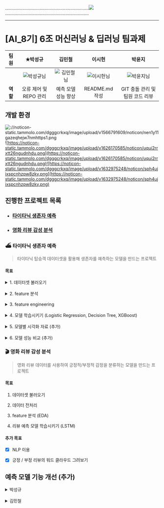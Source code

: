....................................................................![](https://noticon-static.tammolo.com/dgggcrkxq/image/upload/v1603679366/noticon/dcvetqndre7gda3ttijy.gif)....................................................................

---

# [AI_8기] 6조 머신러닝 & 딥러닝 팀과제 

| **팀원** | ✭박성규                                                                                            | 김민철                                                                                              | 이시헌                                                                                            | 박윤지                                                                                             |
|:------:|:-----------------------------------------------------------------------------------------------:|:------------------------------------------------------------------------------------------------:|:----------------------------------------------------------------------------------------------:|:-----------------------------------------------------------------------------------------------:|
|        | ![박성규님](https://github.com/user-attachments/assets/40f97c52-c562-44b0-bef6-12289e149d27) | ![김민철님](https://github.com/user-attachments/assets/28b83bd5-13c2-4249-beab-64f7567e1816) | ![이시헌님](https://github.com/user-attachments/assets/7b91b2aa-c113-44ed-8f41-e8df1ef7d06d) | ![박윤지님](https://github.com/user-attachments/assets/8d5be377-1a58-4f88-9ee2-176d1e1d162e) |
| **역할** | 오류 제어 및 REPO 관리                                                                                 | 예측 모델 성능 향상                                                                                      | README.md 작성                                                                                   | GIT 충돌 관리 및 팀원 코드 리뷰                                                                            |

## 개발 환경

![://noticon-static.tammolo.com/dgggcrkxq/image/upload/v1566791609/noticon/nen1y11gazeqhejw7nmhttps1.png](https://noticon-static.tammolo.com/dgggcrkxq/image/upload/v1566791609/noticon/nen1y11gazeqhejw7nm1.png) ![https://noticon-static.tammolo.com/dgggcrkxq/image/upload/v1626170585/noticon/uqui2rrxtt26ngudnhdu.png](https://noticon-static.tammolo.com/dgggcrkxq/image/upload/v1626170585/noticon/uqui2rrxtt26ngudnhdu.png)![https://noticon-static.tammolo.com/dgggcrkxq/image/upload/v1632975248/noticon/sph4ujixspcnhzpw8zky.png](https://noticon-static.tammolo.com/dgggcrkxq/image/upload/v1632975248/noticon/sph4ujixspcnhzpw8zky.png)

## 진행한 프로젝트 목록

- ### [타이타닉 생존자 예측](#%EF%B8%8F-타이타닉-생존자-예측)

- ### [영화 리뷰 감성 분석](#-영화-리뷰-감성-분석)

### ⛴️ 타이타닉 생존자 예측

> 타이타닉 탑승객 데이터셋을 활용해 생존자를 예측하는 모델을 만드는 프로젝트

#### 목표

<details>
<summary>1. 데이터셋 불러오기</summary>

```python
import seaborn as sns

titanic = sns.load_dataset('titanic')
```

> titanic Dataset

<!-- dataset df -->

<div> 
<table border="1" class="dataframe">
  <thead>
    <tr style="text-align: right;">
      <th></th>
      <th>survived</th>
      <th>pclass</th>
      <th>sex</th>
      <th>age</th>
      <th>sibsp</th>
      <th>parch</th>
      <th>fare</th>
      <th>embarked</th>
      <th>class</th>
      <th>who</th>
      <th>adult_male</th>
      <th>deck</th>
      <th>embark_town</th>
      <th>alive</th>
      <th>alone</th>
    </tr>
  </thead>
  <tbody>
    <tr>
      <th>0</th>
      <td>0</td>
      <td>3</td>
      <td>male</td>
      <td>22.0</td>
      <td>1</td>
      <td>0</td>
      <td>7.2500</td>
      <td>S</td>
      <td>Third</td>
      <td>man</td>
      <td>True</td>
      <td>NaN</td>
      <td>Southampton</td>
      <td>no</td>
      <td>False</td>
    </tr>
    <tr>
      <th>1</th>
      <td>1</td>
      <td>1</td>
      <td>female</td>
      <td>38.0</td>
      <td>1</td>
      <td>0</td>
      <td>71.2833</td>
      <td>C</td>
      <td>First</td>
      <td>woman</td>
      <td>False</td>
      <td>C</td>
      <td>Cherbourg</td>
      <td>yes</td>
      <td>False</td>
    </tr>
    <tr>
      <th>2</th>
      <td>1</td>
      <td>3</td>
      <td>female</td>
      <td>26.0</td>
      <td>0</td>
      <td>0</td>
      <td>7.9250</td>
      <td>S</td>
      <td>Third</td>
      <td>woman</td>
      <td>False</td>
      <td>NaN</td>
      <td>Southampton</td>
      <td>yes</td>
      <td>True</td>
    </tr>
    <tr>
      <th>3</th>
      <td>1</td>
      <td>1</td>
      <td>female</td>
      <td>35.0</td>
      <td>1</td>
      <td>0</td>
      <td>53.1000</td>
      <td>S</td>
      <td>First</td>
      <td>woman</td>
      <td>False</td>
      <td>C</td>
      <td>Southampton</td>
      <td>yes</td>
      <td>False</td>
    </tr>
    <tr>
      <th>4</th>
      <td>0</td>
      <td>3</td>
      <td>male</td>
      <td>35.0</td>
      <td>0</td>
      <td>0</td>
      <td>8.0500</td>
      <td>S</td>
      <td>Third</td>
      <td>man</td>
      <td>True</td>
      <td>NaN</td>
      <td>Southampton</td>
      <td>no</td>
      <td>True</td>
    </tr>
    <tr>
      <th>...</th>
      <td>...</td>
      <td>...</td>
      <td>...</td>
      <td>...</td>
      <td>...</td>
      <td>...</td>
      <td>...</td>
      <td>...</td>
      <td>...</td>
      <td>...</td>
      <td>...</td>
      <td>...</td>
      <td>...</td>
      <td>...</td>
      <td>...</td>
    </tr>
    <tr>
      <th>886</th>
      <td>0</td>
      <td>2</td>
      <td>male</td>
      <td>27.0</td>
      <td>0</td>
      <td>0</td>
      <td>13.0000</td>
      <td>S</td>
      <td>Second</td>
      <td>man</td>
      <td>True</td>
      <td>NaN</td>
      <td>Southampton</td>
      <td>no</td>
      <td>True</td>
    </tr>
    <tr>
      <th>887</th>
      <td>1</td>
      <td>1</td>
      <td>female</td>
      <td>19.0</td>
      <td>0</td>
      <td>0</td>
      <td>30.0000</td>
      <td>S</td>
      <td>First</td>
      <td>woman</td>
      <td>False</td>
      <td>B</td>
      <td>Southampton</td>
      <td>yes</td>
      <td>True</td>
    </tr>
    <tr>
      <th>888</th>
      <td>0</td>
      <td>3</td>
      <td>female</td>
      <td>NaN</td>
      <td>1</td>
      <td>2</td>
      <td>23.4500</td>
      <td>S</td>
      <td>Third</td>
      <td>woman</td>
      <td>False</td>
      <td>NaN</td>
      <td>Southampton</td>
      <td>no</td>
      <td>False</td>
    </tr>
    <tr>
      <th>889</th>
      <td>1</td>
      <td>1</td>
      <td>male</td>
      <td>26.0</td>
      <td>0</td>
      <td>0</td>
      <td>30.0000</td>
      <td>C</td>
      <td>First</td>
      <td>man</td>
      <td>True</td>
      <td>C</td>
      <td>Cherbourg</td>
      <td>yes</td>
      <td>True</td>
    </tr>
    <tr>
      <th>890</th>
      <td>0</td>
      <td>3</td>
      <td>male</td>
      <td>32.0</td>
      <td>0</td>
      <td>0</td>
      <td>7.7500</td>
      <td>Q</td>
      <td>Third</td>
      <td>man</td>
      <td>True</td>
      <td>NaN</td>
      <td>Queenstown</td>
      <td>no</td>
      <td>True</td>
    </tr>
  </tbody>
</table>
<p>891 rows × 15 columns</p>
</div>
</details>
<br>

<details>
<summary>2. feature 분석</summary>

> 데이터 프레임 첫 5행

```python
titanic.head()
```

<!-- head df -->

<div>
<table border="1" class="dataframe">
   <thead>
    <tr style="text-align: right;">
      <th></th>
      <th>survived</th>
      <th>pclass</th>
      <th>sex</th>
      <th>age</th>
      <th>sibsp</th>
      <th>parch</th>
      <th>fare</th>
      <th>embarked</th>
      <th>class</th>
      <th>who</th>
      <th>adult_male</th>
      <th>deck</th>
      <th>embark_town</th>
      <th>alive</th>
      <th>alone</th>
    </tr>
   </thead>
   <tbody>
    <tr>
      <th>0</th>
      <td>0</td>
      <td>3</td>
      <td>male</td>
      <td>22.0</td>
      <td>1</td>
      <td>0</td>
      <td>7.2500</td>
      <td>S</td>
      <td>Third</td>
      <td>man</td>
      <td>True</td>
      <td>NaN</td>
      <td>Southampton</td>
      <td>no</td>
      <td>False</td>
    </tr>
    <tr>
      <th>1</th>
      <td>1</td>
      <td>1</td>
      <td>female</td>
      <td>38.0</td>
      <td>1</td>
      <td>0</td>
      <td>71.2833</td>
      <td>C</td>
      <td>First</td>
      <td>woman</td>
      <td>False</td>
      <td>C</td>
      <td>Cherbourg</td>
      <td>yes</td>
      <td>False</td>
    </tr>
    <tr>
      <th>2</th>
      <td>1</td>
      <td>3</td>
      <td>female</td>
      <td>26.0</td>
      <td>0</td>
      <td>0</td>
      <td>7.9250</td>
      <td>S</td>
      <td>Third</td>
      <td>woman</td>
      <td>False</td>
      <td>NaN</td>
      <td>Southampton</td>
      <td>yes</td>
      <td>True</td>
    </tr>
    <tr>
      <th>3</th>
      <td>1</td>
      <td>1</td>
      <td>female</td>
      <td>35.0</td>
      <td>1</td>
      <td>0</td>
      <td>53.1000</td>
      <td>S</td>
      <td>First</td>
      <td>woman</td>
      <td>False</td>
      <td>C</td>
      <td>Southampton</td>
      <td>yes</td>
      <td>False</td>
    </tr>
    <tr>
      <th>4</th>
      <td>0</td>
      <td>3</td>
      <td>male</td>
      <td>35.0</td>
      <td>0</td>
      <td>0</td>
      <td>8.0500</td>
      <td>S</td>
      <td>Third</td>
      <td>man</td>
      <td>True</td>
      <td>NaN</td>
      <td>Southampton</td>
      <td>no</td>
      <td>True</td>
    </tr>
   </tbody>
   </table>
   </div>

> 통계 확인 

```python
titanic.describe()
```

`타이타닉 데이터셋 주요 항목 (행 row)`

| <span style="color:blue">**항목**</span>       | <span style="color:blue">**설명**</span> |
| -------------------------------------------- | -------------------------------------- |
| <span style="color:blue">**survived**</span> | 승객 생존 여부 (0 = 사망, 1 = 생존)              |
| <span style="color:green">**pclass**</span>  | 객실 등급 (1 = 1등석, 2 = 2등석, 3 = 3등석)      |
| <span style="color:purple">**age**</span>    | 승객 나이                                  |
| <span style="color:orange">**sibsp**</span>  | 동반한 형제자매 및 배우자 수                       |
| <span style="color:orange">**parch**</span>  | 동반한 부모 및 자녀 수                          |
| <span style="color:teal">**fare**</span>     | 승객이 지불한 운임 금액                          |

`타이타닉 데이터셋 주요 통계 (열 Column)`

| <span style="color:blue">**지표**</span>    | <span style="color:blue">**설명**</span>  |
| ----------------------------------------- | --------------------------------------- |
| <span style="color:blue">**count**</span> | 데이터가 존재하는 항목의 개수 (결측치를 제외한 값의 개수)       |
| <span style="color:green">**mean**</span> | 값들의 평균                                  |
| <span style="color:purple">**std**</span> | 표준편차 (데이터가 평균으로부터 얼마나 퍼져 있는지를 나타냄)      |
| <span style="color:orange">**min**</span> | 데이터의 최소값                                |
| <span style="color:teal">**25%**</span>   | 하위 25%에 해당하는 값. 데이터의 25%가 이 값보다 작음      |
| <span style="color:orange">**50%**</span> | 중위값 (데이터의 중간 값). 데이터의 50%가 이 값보다 작거나 같음 |
| <span style="color:teal">**75%**</span>   | 상위 25%에 해당하는 값. 데이터의 75%가 이 값보다 작음      |
| <span style="color:red">**max**</span>    | 데이터의 최대값                                |

> 데이터셋 통계

<div>
<table border="1" class="dataframe">
  <thead>
    <tr style="text-align: right;">
      <th></th>
      <th>survived</th>
      <th>pclass</th>
      <th>age</th>
      <th>sibsp</th>
      <th>parch</th>
      <th>fare</th>
    </tr>
  </thead>
  <tbody>
    <tr>
      <th>count</th>
      <td>891.000000</td>
      <td>891.000000</td>
      <td>714.000000</td>
      <td>891.000000</td>
      <td>891.000000</td>
      <td>891.000000</td>
    </tr>
    <tr>
      <th>mean</th>
      <td>0.383838</td>
      <td>2.308642</td>
      <td>29.699118</td>
      <td>0.523008</td>
      <td>0.381594</td>
      <td>32.204208</td>
    </tr>
    <tr>
      <th>std</th>
      <td>0.486592</td>
      <td>0.836071</td>
      <td>14.526497</td>
      <td>1.102743</td>
      <td>0.806057</td>
      <td>49.693429</td>
    </tr>
    <tr>
      <th>min</th>
      <td>0.000000</td>
      <td>1.000000</td>
      <td>0.420000</td>
      <td>0.000000</td>
      <td>0.000000</td>
      <td>0.000000</td>
    </tr>
    <tr>
      <th>25%</th>
      <td>0.000000</td>
      <td>2.000000</td>
      <td>20.125000</td>
      <td>0.000000</td>
      <td>0.000000</td>
      <td>7.910400</td>
    </tr>
    <tr>
      <th>50%</th>
      <td>0.000000</td>
      <td>3.000000</td>
      <td>28.000000</td>
      <td>0.000000</td>
      <td>0.000000</td>
      <td>14.454200</td>
    </tr>
    <tr>
      <th>75%</th>
      <td>1.000000</td>
      <td>3.000000</td>
      <td>38.000000</td>
      <td>1.000000</td>
      <td>0.000000</td>
      <td>31.000000</td>
    </tr>
    <tr>
      <th>max</th>
      <td>1.000000</td>
      <td>3.000000</td>
      <td>80.000000</td>
      <td>8.000000</td>
      <td>6.000000</td>
      <td>512.329200</td>
    </tr>
  </tbody>
</table>
</div>
<br>

</details>

<br>

<details>
<summary>
3. feature engineering
</summary>

> 결측치 처리

`결측치 갯수 확인`

```python
titanic.isnull().sum()
```

| <span style="color:blue">**항목**</span>            | <span style="color:blue">**결측치 수**</span> |
| ------------------------------------------------- | ----------------------------------------- |
| <span style="color:blue">**survived**</span>      | 0                                         |
| <span style="color:green">**pclass**</span>       | 0                                         |
| <span style="color:purple">**sex**</span>         | 0                                         |
| <span style="color:orange">**age**</span>         | 177                                       |
| <span style="color:teal">**sibsp**</span>         | 0                                         |
| <span style="color:blue">**parch**</span>         | 0                                         |
| <span style="color:green">**fare**</span>         | 0                                         |
| <span style="color:purple">**embarked**</span>    | 2                                         |
| <span style="color:orange">**class**</span>       | 0                                         |
| <span style="color:teal">**who**</span>           | 0                                         |
| <span style="color:blue">**adult_male**</span>    | 0                                         |
| <span style="color:green">**deck**</span>         | 688                                       |
| <span style="color:purple">**embark_town**</span> | 2                                         |
| <span style="color:orange">**alive**</span>       | 0                                         |
| <span style="color:teal">**alone**</span>         | 0                                         |

`결측치 값 대체`

```python
#Age(나이)의 결측치는 중앙값으로, Embarked(승선 항구)의 결측치는 최빈값으로 대체. 
titanic['age'].fillna(titanic['age'].median(), inplace=True)
titanic['embarked'].fillna(titanic['embarked'].mode()[0], inplace=True)

# 대체한 후에, 대체 결과를 isnull() 함수와 sum()  함수를 이용해서 확인
print(titanic['age'].isnull().sum())
print(titanic['embarked'].isnull().sum())
```

`수치형으로 인코딩`

```python
# Sex(성별)를 남자는 0, 여자는 1로 변환. 
# alive(생존여부)를 True는 1, False는 0으로 변환. 
# Embarked(승선 항구)는 ‘C’는 0으로, Q는 1으로, ‘S’는 2로 변환. 
# 모두 변환한 후에, 변환 결과를 head 함수를 이용해 확인. 


titanic['sex'] = titanic['sex'].map({'male': 0, 'female': 1})
titanic['alive'] = titanic['alive'].map({'no': 1, 'yes': 0})
titanic['embarked'] = titanic['embarked'].map({'C': 0, 'Q': 1, 'S': 2,})

print(titanic['sex'].head())
print(titanic['alive'].head())
print(titanic['embarked'].head())
```

`새로운 feature 생성`

```python
#Sibsp , Parch 를 통해 family_size 생성
#새로운 Feature를 head함수를 이용해 확인

titanic['family_size'] = titanic['sibsp'] + titanic['parch'] + 1

print(titanic['family_size'].head())
```

> 가족구성원 항목 추가된 데이터프레임

<div>
<table border="1" class="dataframe">
  <thead>
    <tr style="text-align: right;">
      <th></th>
      <th>survived</th>
      <th>pclass</th>
      <th>sex</th>
      <th>age</th>
      <th>sibsp</th>
      <th>parch</th>
      <th>fare</th>
      <th>embarked</th>
      <th>class</th>
      <th>who</th>
      <th>adult_male</th>
      <th>deck</th>
      <th>embark_town</th>
      <th>alive</th>
      <th>alone</th>
      <th>family_size</th>
    </tr>
  </thead>
  <tbody>
    <tr>
      <th>0</th>
      <td>0</td>
      <td>3</td>
      <td>0</td>
      <td>22.0</td>
      <td>1</td>
      <td>0</td>
      <td>7.2500</td>
      <td>2</td>
      <td>Third</td>
      <td>man</td>
      <td>True</td>
      <td>NaN</td>
      <td>Southampton</td>
      <td>1</td>
      <td>False</td>
      <td>2</td>
    </tr>
    <tr>
      <th>1</th>
      <td>1</td>
      <td>1</td>
      <td>1</td>
      <td>38.0</td>
      <td>1</td>
      <td>0</td>
      <td>71.2833</td>
      <td>0</td>
      <td>First</td>
      <td>woman</td>
      <td>False</td>
      <td>C</td>
      <td>Cherbourg</td>
      <td>0</td>
      <td>False</td>
      <td>2</td>
    </tr>
    <tr>
      <th>2</th>
      <td>1</td>
      <td>3</td>
      <td>1</td>
      <td>26.0</td>
      <td>0</td>
      <td>0</td>
      <td>7.9250</td>
      <td>2</td>
      <td>Third</td>
      <td>woman</td>
      <td>False</td>
      <td>NaN</td>
      <td>Southampton</td>
      <td>0</td>
      <td>True</td>
      <td>1</td>
    </tr>
    <tr>
      <th>3</th>
      <td>1</td>
      <td>1</td>
      <td>1</td>
      <td>35.0</td>
      <td>1</td>
      <td>0</td>
      <td>53.1000</td>
      <td>2</td>
      <td>First</td>
      <td>woman</td>
      <td>False</td>
      <td>C</td>
      <td>Southampton</td>
      <td>0</td>
      <td>False</td>
      <td>2</td>
    </tr>
    <tr>
      <th>4</th>
      <td>0</td>
      <td>3</td>
      <td>0</td>
      <td>35.0</td>
      <td>0</td>
      <td>0</td>
      <td>8.0500</td>
      <td>2</td>
      <td>Third</td>
      <td>man</td>
      <td>True</td>
      <td>NaN</td>
      <td>Southampton</td>
      <td>1</td>
      <td>True</td>
      <td>1</td>
    </tr>
    <tr>
      <th>...</th>
      <td>...</td>
      <td>...</td>
      <td>...</td>
      <td>...</td>
      <td>...</td>
      <td>...</td>
      <td>...</td>
      <td>...</td>
      <td>...</td>
      <td>...</td>
      <td>...</td>
      <td>...</td>
      <td>...</td>
      <td>...</td>
      <td>...</td>
      <td>...</td>
    </tr>
    <tr>
      <th>886</th>
      <td>0</td>
      <td>2</td>
      <td>0</td>
      <td>27.0</td>
      <td>0</td>
      <td>0</td>
      <td>13.0000</td>
      <td>2</td>
      <td>Second</td>
      <td>man</td>
      <td>True</td>
      <td>NaN</td>
      <td>Southampton</td>
      <td>1</td>
      <td>True</td>
      <td>1</td>
    </tr>
    <tr>
      <th>887</th>
      <td>1</td>
      <td>1</td>
      <td>1</td>
      <td>19.0</td>
      <td>0</td>
      <td>0</td>
      <td>30.0000</td>
      <td>2</td>
      <td>First</td>
      <td>woman</td>
      <td>False</td>
      <td>B</td>
      <td>Southampton</td>
      <td>0</td>
      <td>True</td>
      <td>1</td>
    </tr>
    <tr>
      <th>888</th>
      <td>0</td>
      <td>3</td>
      <td>1</td>
      <td>28.0</td>
      <td>1</td>
      <td>2</td>
      <td>23.4500</td>
      <td>2</td>
      <td>Third</td>
      <td>woman</td>
      <td>False</td>
      <td>NaN</td>
      <td>Southampton</td>
      <td>1</td>
      <td>False</td>
      <td>4</td>
    </tr>
    <tr>
      <th>889</th>
      <td>1</td>
      <td>1</td>
      <td>0</td>
      <td>26.0</td>
      <td>0</td>
      <td>0</td>
      <td>30.0000</td>
      <td>0</td>
      <td>First</td>
      <td>man</td>
      <td>True</td>
      <td>C</td>
      <td>Cherbourg</td>
      <td>0</td>
      <td>True</td>
      <td>1</td>
    </tr>
    <tr>
      <th>890</th>
      <td>0</td>
      <td>3</td>
      <td>0</td>
      <td>32.0</td>
      <td>0</td>
      <td>0</td>
      <td>7.7500</td>
      <td>1</td>
      <td>Third</td>
      <td>man</td>
      <td>True</td>
      <td>NaN</td>
      <td>Queenstown</td>
      <td>1</td>
      <td>True</td>
      <td>1</td>
    </tr>
  </tbody>
</table>
<p>891 rows × 16 columns</p>
</div>

</details>
<br>

<details>
<summary>
4. 모델 학습시키기 (Logistic Regression, Decision Tree, XGBoost)  
</summary>

`데이터 스케일링 진행`

```py
#feature와 target 분리

titanic = titanic[['survived', 'pclass', 'sex', 'age', 'sibsp', 'parch', 'fare', 'embarked', 'family_size']]
X = titanic.drop('survived', axis=1) # feature
y = titanic['survived'] # target

# x는 승객의 생존 여부를 제외한 나머지 모든 열을 학습에 사용할 특징
# y는 승객이 생존했는지의 여부
# x로 y를 예측
```

> Logistic Regression

```py
# Logistic Regression

from sklearn.model_selection import train_test_split
from sklearn.preprocessing import StandardScaler
from sklearn.linear_model import LogisticRegression
from sklearn.metrics import accuracy_score, classification_report

# 데이터 분할
X_train, X_test, y_train, y_test = train_test_split(X, y, test_size=0.2, random_state=42)

# 데이터 스케일링
scaler = StandardScaler()
X_train = scaler.fit_transform(X_train)
X_test = scaler.transform(X_test)

# 모델 생성 및 학습
model = LogisticRegression()
model.fit(X_train, y_train)

# 예측
y_pred = model.predict(X_test)

# 평가
print(f"Accuracy: {accuracy_score(y_test, y_pred)}")
print(f"Classification Report:\n{classification_report(y_test, y_pred)}")
```

> 🔍 Logistic Regression 결과 요약

| **지표**                | **희생자 (0)**                      | **생존자 (1)**                      |
| --------------------- | -------------------------------- | -------------------------------- |
| **정밀도 (Precision)**   | 0.82 (모델이 예측한 '희생자' 중 실제 희생자 비율) | 0.78 (모델이 예측한 '생존자' 중 실제 생존자 비율) |
| **재현율 (Recall)**      | 0.86 (실제 희생자 중 정확히 예측한 비율)       | 0.73 (실제 생존자 중 정확히 예측한 비율)       |
| **F1-스코어 (F1-Score)** | 0.84 (정밀도와 재현율의 조화평균)            | 0.76 (정밀도와 재현율의 조화평균)            |
| **지원 (Support)**      | 105                              | 74                               |

| **평균 지표**          | **값**                                         |
| ------------------ | --------------------------------------------- |
| **정확도 (Accuracy)** | 0.80 (전체 데이터에서 정확히 예측한 비율)                    |
| **Macro 평균**       | Precision: 0.80, Recall: 0.79, F1-Score: 0.80 |
| **Weighted 평균**    | Precision: 0.80, Recall: 0.80, F1-Score: 0.80 |

**요약**: Logistic Regression 모델은 약 80%의 정확도를 보이며, 희생자를 예측하는 데 있어서 재현율이 높아(0.86) 희생자를 잘 예측. 생존자에 대한 재현율은 상대적으로 낮아(0.73) 생존자를 놓치는 경향이 약간 있음.

> Decision Tree

```py
#Decision Tree

from sklearn.tree import DecisionTreeClassifier  # Decision Tree 분류기
# 데이터 분할
X_train, X_test, y_train, y_test = train_test_split(X, y, test_size=0.2, random_state=42)

# 데이터 스케일링
scaler = StandardScaler()
X_train = scaler.fit_transform(X_train)
X_test = scaler.transform(X_test)

# 모델 생성 및 학습
model = DecisionTreeClassifier(random_state=42)
model.fit(X_train, y_train)

# 예측
y_pred = model.predict(X_test)

# 평가
print(f"Accuracy: {accuracy_score(y_test, y_pred)}")
print(f"Classification Report:\n{classification_report(y_test, y_pred)}")
```

> 🔍 Decision Tree 모델 결과 요약

| **지표**                | **희생자 (0)**                      | **생존자 (1)**                      |
| --------------------- | -------------------------------- | -------------------------------- |
| **정밀도 (Precision)**   | 0.83 (모델이 예측한 '희생자' 중 실제 희생자 비율) | 0.70 (모델이 예측한 '생존자' 중 실제 생존자 비율) |
| **재현율 (Recall)**      | 0.76 (실제 희생자 중 정확히 예측한 비율)       | 0.78 (실제 생존자 중 정확히 예측한 비율)       |
| **F1-스코어 (F1-Score)** | 0.80 (정밀도와 재현율의 조화평균)            | 0.74 (정밀도와 재현율의 조화평균)            |
| **지원 (Support)**      | 105                              | 74                               |

| **평균 지표**          | **값**                                         |
| ------------------ | --------------------------------------------- |
| **정확도 (Accuracy)** | 0.77 (전체 데이터에서 정확히 예측한 비율)                    |
| **Macro 평균**       | Precision: 0.77, Recall: 0.77, F1-Score: 0.77 |
| **Weighted 평균**    | Precision: 0.78, Recall: 0.77, F1-Score: 0.77 |

**요약**: Decision Tree 모델은 약 77%의 정확도를 보이며, 희생자 예측에서 정밀도가 높아(0.83) 희생자를 잘 분류하는 경향이 있음. 생존자의 재현율이 다소 높아(0.78) 생존자를 놓치는 경우는 적으나, 정밀도가 희생자에 비해 낮아(0.70) 생존자 예측 정확도가 떨어질 수 있음.

> XGBoost

```py
import xgboost as xgb
from sklearn.metrics import mean_squared_error

# 데이터 분할
X_train, X_test, y_train, y_test = train_test_split(X, y, test_size=0.2, random_state=42)

# 데이터 스케일링
scaler = StandardScaler()
X_train_scaled = scaler.fit_transform(X_train)
X_test_scaled = scaler.transform(X_test)

# XGBoost 모델 생성
xgb_model = xgb.XGBRegressor(n_estimators=100, learning_rate=0.1, max_depth=3, random_state=42)

# 모델 학습
xgb_model.fit(X_train_scaled, y_train)

# 예측
y_pred_xgb = xgb_model.predict(X_test_scaled)

# 평가
mse_xgb = mean_squared_error(y_test, y_pred_xgb)
print(f'XGBoost 모델의 MSE: {mse_xgb}')
```

> 🔍 XGBoost 모델 결과 요약

| **지표**                | **희생자 (0)**                      | **생존자 (1)**                      |
| --------------------- | -------------------------------- | -------------------------------- |
| **정밀도 (Precision)**   | 0.82 (모델이 예측한 '희생자' 중 실제 희생자 비율) | 0.78 (모델이 예측한 '생존자' 중 실제 생존자 비율) |
| **재현율 (Recall)**      | 0.86 (실제 희생자 중 정확히 예측한 비율)       | 0.73 (실제 생존자 중 정확히 예측한 비율)       |
| **F1-스코어 (F1-Score)** | 0.84 (정밀도와 재현율의 조화평균)            | 0.76 (정밀도와 재현율의 조화평균)            |
| **지원 (Support)**      | 105                              | 74                               |

| **평균 지표**          | **값**                                         |
| ------------------ | --------------------------------------------- |
| **정확도 (Accuracy)** | 0.80 (전체 데이터에서 정확히 예측한 비율)                    |
| **Macro 평균**       | Precision: 0.80, Recall: 0.79, F1-Score: 0.80 |
| **Weighted 평균**    | Precision: 0.80, Recall: 0.80, F1-Score: 0.80 |

**요약**: XGBoost 모델은 약 80%의 정확도를 보이며, 희생자 예측에서 높은 재현율(0.86)로 실제 희생자를 잘 식별하는 경향이 있음. 생존자 예측에서는 정밀도가 상대적으로 높아(0.78) 생존자를 더 정확하게 예측하며, 생존자 재현율은 0.73으로 다소 낮음. 전반적으로, XGBoost 모델은 희생자 식별에 강점을 보임.

</details>

<br>

<details>
<summary>
5. 모델별 시각화 자료 (추가)
</summary>

> 혼동 행렬 시각화 (Confusion Matrix)

```py
import matplotlib.pyplot as plt
from sklearn.metrics import confusion_matrix, ConfusionMatrixDisplay, roc_curve, auc

# Confusion Matrix 시각화
conf_matrix = confusion_matrix(y_test, y_pred)
disp = ConfusionMatrixDisplay(confusion_matrix=conf_matrix)
disp.plot(cmap=plt.cm.Blues)
plt.title('Confusion Matrix')
plt.show()
```

![ConfusionMatrix](https://github.com/user-attachments/assets/70734599-86ee-4d8a-ae0a-c4fe5a317771)


> 특성 중요도 (회귀 계수) 시각화

```py
feature_importance = model.coef_[0]  # 로지스틱 회귀 모델의 계수
features = X.columns

# 시각화
plt.figure(figsize=(10, 6))
plt.barh(features, feature_importance, color='skyblue')
plt.xlabel('Coefficient Value')
plt.ylabel('Features')
plt.title('Feature Importance in Logistic Regression')
plt.show()
```

![LogisticRegression](https://github.com/user-attachments/assets/e439404f-f671-45ad-a209-e46255b45fb8)

> 결정 트리 시각화 (Decision Tree)

```py
from sklearn.tree import plot_tree

# min_samples_split, min_samples_leaf로 모델 제약하기
model = DecisionTreeClassifier(random_state=42, min_samples_split=20, min_samples_leaf=10)
model.fit(X_train, y_train)

plt.figure(figsize=(20,10))
plot_tree(model, filled=True, feature_names=X.columns, class_names=['Not Survived', 'Survived'], max_depth=4)
plt.title('Simplified Decision Tree')
plt.show()
```
![DecisionTree](https://github.com/user-attachments/assets/9664fe93-9318-4619-8edc-c440b41dc8d0)

> XGBoost 특성 중요도 시각화

```py
# feature_importances_: XGBoost 모델이 예측을 수행하는 데 얼마나 많은 정보를 각 특성에서 얻는지를 나타낸다.
# 특성 중요도 추출
feature_importance = xgb_model.feature_importances_
features = X.columns


# 특성 중요도 시각화
plt.figure(figsize=(10, 6))
plt.barh(features, feature_importance, color='skyblue')
plt.xlabel('Importance')
plt.ylabel('Features')
plt.title('Feature Importance in XGBoost')
plt.show()
```

![XgBoost1](https://github.com/user-attachments/assets/322fe761-d333-4853-80f0-da1a5080b558)

</details>
<br>
<details>
<summary>
6. 모델 성능 비교 (추가)
</summary>

> 🐳 타이타닉 생존자 예측 결과 모델 성능 비교

| **모델**                  | **Accuracy** | <span style="color:red">**Precision (희생자)**</span> | <span style="color:blue">**Precision (생존자)**</span> | <span style="color:red">**Recall (희생자)**</span> | <span style="color:blue">**Recall (생존자)**</span> | <span style="color:red">**F1-Score (희생자)**</span> | <span style="color:blue">**F1-Score (생존자)**</span> |
| ----------------------- | ------------ | -------------------------------------------------- | --------------------------------------------------- | ----------------------------------------------- | ------------------------------------------------ | ------------------------------------------------- | -------------------------------------------------- |
| **Logistic Regression** | 0.8045       | <span style="color:red">0.82</span>                | <span style="color:blue">0.78</span>                | <span style="color:red">0.86</span>             | <span style="color:blue">0.73</span>             | <span style="color:red">0.84</span>               | <span style="color:blue">0.76</span>               |
| **Decision Tree**       | 0.7709       | <span style="color:red">0.83</span>                | <span style="color:blue">0.70</span>                | <span style="color:red">0.76</span>             | <span style="color:blue">0.78</span>             | <span style="color:red">0.80</span>               | <span style="color:blue">0.74</span>               |
| **XGBoost**             | 0.8045       | <span style="color:red">0.82</span>                | <span style="color:blue">0.78</span>                | <span style="color:red">0.86</span>             | <span style="color:blue">0.73</span>             | <span style="color:red">0.84</span>               | <span style="color:blue">0.76</span>               |

##### 요약

- **Logistic Regression**와 **XGBoost** 모델은 동일한 정확도(80.45%)로 높은 성능을 보임.
- **Decision Tree**는 정확도는 상대적으로 낮지만, 생존자 클래스(1)의 Recall이 높아 생존자를 잘 예측.
- **Logistic Regression**와 **XGBoost** 모델이 Decision Tree보다 전반적으로 우수한 성능을 보임.

</details>

### 🎬 영화 리뷰 감성 분석

> 영화 리뷰 데이터를 사용하여 긍정적/부정적 감정을 분류하는 모델을 만드는 프로젝트 

#### 목표

1. 데이터셋 불러오기

2. 데이터 전처리

3. feature 분석 (EDA)

4. 리뷰 예측 모델 학습시키기 (LSTM)

#### 추가 목표

- [x] NLP 이용

- [x] 긍정 / 부정 리뷰의 워드 클라우드 그려보기 


##  예측 모델 기능 개선 (추가)
  <details>
    <summary>박성규</summary>
    `이모티콘 전처리`

```py
  # 전처리 함수
  import re
  import emoji


  # 이모티콘만 추출하는 함수 (중복 제거)
  def remove_duplicate_emojis(text):
      # 유니코드 이모티콘 범위에 해당하는 모든 이모티콘을 찾음
      emoji_pattern = re.compile("[\U0001F600-\U0001F64F\U0001F300-\U0001F5FF\U0001F680-\U0001F6FF\U0001F700-\U0001F77F]", flags=re.UNICODE)
      
      # 중복 제거를 위한 세트 (set) 사용
      emojis = set(emoji_pattern.findall(text))
      
      # 텍스트에서 중복된 이모티콘을 제거하고, 하나의 이모티콘만 남김
      for em in emojis:
          text = re.sub(em + '+', em, text)  # 중복된 이모티콘을 하나로 줄임
      
      return text

  # 전처리 함수 (이모티콘 중복 제거 후 텍스트로 변환)
  def preprocess_text(text):
      if isinstance(text, float):
          return ""
      
      # 이모티콘 중복 제거
      text = remove_duplicate_emojis(text)
      
      # 이모티콘을 텍스트로 변환
      text = emoji.demojize(text, delimiters=(" ", " "))
      
      # 소문자로 변환
      text = text.lower()
      
      # 숫자 및 구두점 제거
      text = re.sub(r'\d+', '', text)
      text = re.sub(r'[^\w\s]', '', text)
      
      # 앞뒤 공백 제거
      text = text.strip()
      
      return text

      df['content'] = df['content'].apply(preprocess_text)
```    
> 왜? 리뷰에서 이모티콘은 평점과 관련해 중요한 데이터라 생각했고, 이를 지우기 보단 활용하는 방안을 생각했다. 전처리 과정에서 추가해봤다. 

```py
print(df['content'])
print('데이터 타입 : ', type(df['content'])) # 데이터 타입은 pandas 시리즈인걸 확인 할 수 있다.
print('데이터 타입 : ', type(df['score']))
```

`실행 결과`
| Index   | Review Content                                                                                   |
|---------|--------------------------------------------------------------------------------------------------|
| 0       | great app on the move i can watch my movies and shows anywhere i want                            |
| 1       | good                                                                                             |
| 2       | need to improve and to update some error during streaming                                        |
| 3       | netflix is a nice app but not all the movies are available                                       |
| 4       | not much availability considering options on world cinema                                        |
| ...     | ...                                                                                              |
| 117129  | i really like it there are so many movies and series to choose from                              |
| 117130  | i love netflix i always enjoy my time using it                                                   |
| 117131  | sound quality is very slow of movies                                                             |
| 117132  | rate is very expensive because we see netflix sundry places for free                             |
| 117133  | this app is awesome for english movies series and it brings a wide range of variety              |

**Total Reviews:** 117,134

**Data Type:** `pandas.core.series.Series`

</details>

<br>

<details>
<summary>김민철</summary>



### keras 방식으로 학습 테스트
> Keras는 딥러닝 모델을 쉽게 구축하고 훈련할 수 있도록 돕는 고수준의 API로, 텐서플로우와 같은 백엔드 위에서 작동합니다.

```py

# ------------------------------------- 필요한 라이브러리 임포트 생략 ------------------------------------

# 파일 불러오기
df = pd.read_csv("netflix_reviews.csv")  

# 텍스트 전처리 함수
def preprocess_text(text):
    if isinstance(text, float):
        return ""
    text = text.lower()  # 대문자를 소문자로 변환
    text = re.sub(r'[^\w\s]', '', text)  # 구두점 제거
    text = re.sub(r'\d+', '', text)  # 숫자 제거
    text = text.strip()  # 양쪽 공백 제거
    return text

# 점수 카운트 계산
score_counts = df['score'].value_counts().reset_index()
score_counts.columns = ['Score', 'Count']

# 텍스트 토큰화
tokenizer = Tokenizer()
tokenizer.fit_on_texts(df['content'])
X = tokenizer.texts_to_sequences(df['content'])
X = pad_sequences(X)

# 레이블 설정
y = df['score'].values

# 학습 데이터와 테스트 데이터로 분할
X_train, X_test, y_train, y_test = tts(X, y, test_size=0.2, random_state=42)

# 모델 정의
model = Sequential()
model.add(Dense(64, activation="relu", input_shape=(X_train.shape[1],)))
model.add(Dropout(0.1))
model.add(Dense(32, activation="relu"))
model.add(Dense(1, activation="linear"))  # 회귀를 위해 'linear' 활성화 함수 사용

model.compile(loss="mean_squared_error", optimizer="adam", metrics=["mae"])

# 모델 훈련
model.fit(X_train, y_train, epochs=10, batch_size=4, verbose=1)

# ------------------------------------------- 중간 생략 -------------------------------------------

Epoch 9/10
23427/23427 [==============================] - 45s 2ms/step - loss: 2.9106 - mae: 1.5832
Epoch 10/10
23427/23427 [==============================] - 47s 2ms/step - loss: 2.9105 - mae: 1.5832

<keras.src.callbacks.History at 0x28b7e82c760>

733/733 [==============================] - 1s 2ms/step
Accuracy: 10.547658684423956%


```
<span style="color:red"> 학습률 10% </span>

#### 요약

- 간결한 코드 구조 덕분에 동일한 데이터셋으로 학습을 시도했으나, 낮은 학습률을 보였습니다.
- 이는 Keras에 대한 이해 부족이 원인일 수 있으나, PyTorch에 비해 훨씬 간단하여 딥러닝 수준의 코드가 오류 없이 작동하는 점은 긍정적입니다.
- 따라서 Keras에 대한 심층적인 학습을 위해 별도의 시간을 할애할 필요가 있다고 생각합니다.


### 1차 기본 학습

```py

# ------------------------------------------- 중간 생략 -------------------------------------------

# 데이터 로더 정의
BATCH_SIZE = 16

# 손실 함수와 옵티마이저 정의
criterion = nn.CrossEntropyLoss()
optimizer = optim.SGD(model.parameters(), lr=0.01)  # 학습률 설정

# LSTM 모델 정의
class LSTMModel(nn.Module):
    def __init__(self, vocab_size, embed_dim, hidden_dim, output_dim, dropout_rate=0.5):
        super(LSTMModel, self).__init__()
        self.embedding = nn.EmbeddingBag(vocab_size, embed_dim, sparse=True)
        self.lstm = nn.LSTM(embed_dim, hidden_dim, num_layers=2, batch_first=True, dropout=dropout_rate)  
        self.fc = nn.Linear(hidden_dim, output_dim)
        self.dropout = nn.Dropout(dropout_rate)  # 드롭아웃 레이어

    def forward(self, text):
        embedded = self.embedding(text)
        output, (hidden, cell) = self.lstm(embedded.unsqueeze(1))  # 배치 차원 추가
        hidden = self.dropout(hidden[-1])  # 드롭아웃 적용
        return self.fc(hidden)

# ------------------------------------------- 중간 생략 -------------------------------------------

Epoch 6, Loss: 1.4112727279465251
Epoch 7, Loss: 1.4057372415535927
Epoch 8, Loss: 1.3953191742201765
Epoch 9, Loss: 1.3764440944643788
Epoch 10, Loss: 1.352955166198948
Accuracy: 47.15499210312887%
```

<span style="color:red"> 학습률 47%  </span>

#### 요약

- 기본적으로 제시된 과제 조건에 충실하여 기본 코드를 작성했습니다.
- 드롭아웃을 적용하여 모델의 과적합을 방지하려고 했습니다.
- 미니배치 학습을 통해 모델의 성능을 개선하려고 노력했습니다.




### 2차 배치 사이즈 및 에폭 수 증가

```py
BATCH_SIZE = 64  # 배치 사이즈를 64로 설정

num_epochs = 100  # 학습할 에폭 수 조정 가능

# ------------------------------------------- 중간 생략 -------------------------------------------

Epoch 97, Loss: 1.1228876022348633
Epoch 98, Loss: 1.1235658764025458
Epoch 99, Loss: 1.1214616659965124
Epoch 100, Loss: 1.1203884350561852
Accuracy: 54.420113544201136%
```
<span style="color:red"> 학습률 54% </span>

#### 요약
- 배치 사이즈를 대폭 늘려보았습니다. 이는 모델의 학습 안정성을 향상시키고, 파라미터 업데이트의 변동성을 줄이는 데 도움이 됩니다.
- 에포크 수를 늘려보았습니다. 이는 모델이 데이터에 더 잘 적합하도록 하여 학습 성능을 향상시키는 데 기여할 수 있습니다.


### 3차 2레이어 추가

```py

#레이어 추가

# LSTM 모델 정의
class LSTMModel(nn.Module):
    def __init__(self, vocab_size, embed_dim, hidden_dim, output_dim):
        super(LSTMModel, self).__init__()
        self.embedding = nn.EmbeddingBag(vocab_size, embed_dim, sparse=True)
        self.lstm1 = nn.LSTM(embed_dim, hidden_dim, batch_first=True, bidirectional=True)
        self.lstm2 = nn.LSTM(hidden_dim * 2, hidden_dim, batch_first=True, bidirectional=True) 
        self.fc1 = nn.Linear(hidden_dim * 2, hidden_dim) 
        self.fc2 = nn.Linear(hidden_dim, output_dim)

    def forward(self, text):
        embedded = self.embedding(text)
        lstm_out, (hidden, cell) = self.lstm1(embedded.unsqueeze(1))
        lstm_out, (hidden, cell) = self.lstm2(lstm_out)

        # 양방향의 hidden state를 결합
        hidden_cat = torch.cat((hidden[-2], hidden[-1]), dim=1)

        return self.fc2(self.fc1(hidden_cat))

# ------------------------------------------- 중간 생략 -------------------------------------------
Epoch 90, Loss: 1.1628416655413527
Epoch 91, Loss: 1.1616355441942963
Epoch 92, Loss: 1.1602509196300963
Epoch 93, Loss: 1.1576813772676748
Epoch 94, Loss: 1.1575369658730543
Epoch 95, Loss: 1.153783379601944
Epoch 96, Loss: 1.1520104497365984
Epoch 97, Loss: 1.150690621483448
Epoch 98, Loss: 1.1507031974938948
Epoch 99, Loss: 1.1478193214728971
Epoch 100, Loss: 1.1457121307125677
Accuracy: 56.00375634951125%

```

<span style="color:red"> 학습률 56% </span>

#### 요약

- LSTM 레이어가 1개에서 2개로 늘어나고, 각 레이어가 양방향으로 구성됨에 따라 모델의 복잡성이 증가했습니다.
- FC 레이어도 1개에서 2개로 증가하여 출력층으로의 연결이 더 세분화되었습니다.


### 4차 4레이어 추가

```py
# LSTM 모델 정의 (4 레이어)
class LSTMModel(nn.Module):
    def __init__(self, vocab_size, embed_dim, hidden_dim, output_dim):
        super(LSTMModel, self).__init__()
        self.embedding = nn.EmbeddingBag(vocab_size, embed_dim, sparse=True)
        self.lstm1 = nn.LSTM(embed_dim, hidden_dim, batch_first=True, bidirectional=True)
        self.lstm2 = nn.LSTM(hidden_dim * 2, hidden_dim, batch_first=True, bidirectional=True)
        self.lstm3 = nn.LSTM(hidden_dim * 2, hidden_dim, batch_first=True, bidirectional=True)  # 추가된 레이어
        self.lstm4 = nn.LSTM(hidden_dim * 2, hidden_dim, batch_first=True, bidirectional=True)  # 추가된 레이어
        self.fc1 = nn.Linear(hidden_dim * 2, hidden_dim)  # 첫 번째 완전 연결층
        self.fc2 = nn.Linear(hidden_dim, output_dim)  # 최종 출력층

    def forward(self, text):
        embedded = self.embedding(text)
        lstm_out, (hidden, cell) = self.lstm1(embedded.unsqueeze(1))
        lstm_out, (hidden, cell) = self.lstm2(lstm_out)
        lstm_out, (hidden, cell) = self.lstm3(lstm_out)  # 3번째 LSTM 레이어
        lstm_out, (hidden, cell) = self.lstm4(lstm_out)  # 4번째 LSTM 레이어

        # 양방향의 hidden state를 결합
        hidden_cat = torch.cat((hidden[-2], hidden[-1]), dim=1)

        return self.fc2(self.fc1(hidden_cat))


Epoch 1, Loss: 1.4411939945644079
Epoch 2, Loss: 1.438289221480438
Epoch 3, Loss: 1.4380339547635752

# ------------------------------------------- 중간 생략 -------------------------------------------

Epoch 18, Loss: 1.4378050892019434
Epoch 19, Loss: 1.4376814013048245
Epoch 20, Loss: 1.437378289349657
Epoch 21, Loss: 1.4371888463407654
Epoch 22, Loss: 1.43679916533187
Epoch 23, Loss: 1.4355940978681676
Epoch 24, Loss: 1.4332314667034474

```

<span style="color:red"> 학습의 정체 </span>

- 이 모델은 4개의 LSTM 레이어로 구성되어 있어 더 깊고 복잡한 구조를 가지고 있으며, 각 레이어는 양방향으로 설계되어 있어 더 많은 정보를 학습할 수 있는 가능성이 높습니다.
- FC 레이어는 이전 코드와 같지만, LSTM 레이어의 추가로 인해 모델의 표현력이 증가하고, 더 복잡한 패턴을 학습할 수 있게 됩니다.
- 하지만 레이어 수가 많아져 모델이 지나치게 복잡해져서 학습이 어려워진 것으로 보입니다. 필요 이상의 파라미터가 많으면 수렴하기 어려울 수 있음을 알게 되었습니다.


### 5차 2레이어 복구 및 옵티마이저 변경

```py

#옵티마이저의 학습률을 0.01에서 0.05로 변경했습니다

optimizer = optim.SGD(model.parameters(), lr=0.05)

# ------------------------------------------- 중간 생략 -------------------------------------------
Epoch 93, Loss: 1.0482210473802716
Epoch 94, Loss: 1.0486159132609187
Epoch 95, Loss: 1.046645594578961
Epoch 96, Loss: 1.0441050273159664
Epoch 97, Loss: 1.0450137004103677
Epoch 98, Loss: 1.0456044204405956
Epoch 99, Loss: 1.0434317154282189
Epoch 100, Loss: 1.0428769397247366
Accuracy: 61.032142399795106%

```

<span style="color:red"> 학습률 61% </span>


- 학습률이 증가하면, 가중치 업데이트가 더 커져서 손실 함수의 최소값에 더 빠르게 도달할 수 있습니다. 이로 인해 모델이 더 빨리 수렴할 수 있습니다.

- 특정 문제에서는 높은 학습률이 모델이 다양한 지역 최솟값을 탐색하는 데 도움을 줄 수 있습니다. 더 큰 업데이트로 인해 모델이 더 다양한 매개변수 공간을 탐색하게 됩니다.

- 초기 에포크에서 손실 값이 빠르게 감소할 수 있으며, 이는 모델이 더 효과적으로 학습하고 있다는 신호일 수 있습니다.

- 특정 데이터셋이나 모델 구조에서는 높은 학습률이 오히려 성능을 개선할 수 있습니다. 특히 LSTM과 같은 복잡한 모델에서는 일부 파라미터에 대해 더 큰 변화가 도움이 될 수 있습니다.

</details>

